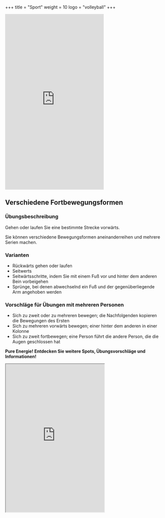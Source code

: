 +++
title = "Sport"
weight = 10
logo = "volleyball"
+++

<iframe src="https://player.vimeo.com/video/829046971?h=04718bb906" width="320" height="569" frameborder="0" allow="autoplay; fullscreen; picture-in-picture" allowfullscreen></iframe>

## Verschiedene Fortbewegungsformen

### Übungsbeschreibung

Gehen oder laufen Sie eine bestimmte Strecke vorwärts.

Sie können verschiedene Bewegungsformen aneinanderreihen und mehrere Serien machen.

### Varianten

- Rückwärts gehen oder laufen
- Seitwerts
- Seitwärtsschritte, indem Sie mit einem Fuß vor und hinter dem anderen Bein vorbeigehen
- Sprünge, bei denen abwechselnd ein Fuß und der gegenüberliegende Arm angehoben werden

### Vorschläge für Übungen mit mehreren Personen

- Sich zu zweit oder zu mehreren bewegen; die Nachfolgenden kopieren die Bewegungen des Ersten
- Sich zu mehreren vorwärts bewegen; einer hinter dem anderen in einer Kolonne
- Sich zu zweit fortbewegen; eine Person führt die andere Person, die die Augen geschlossen hat

**Pure Energie! Entdecken Sie weitere Spots, Übungsvorschläge und Informationen!**

<iframe src="https://www.google.com/maps/d/embed?mid=1kiaz6lXCXIZeFgHnKRHjAHR-OJKiV2c&ehbc=2E312F" width="320" height="480"></iframe>